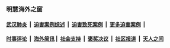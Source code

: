 
### 明慧海外之窗

####  [武汉肺炎](indexes/365.md?t=01170100) &nbsp;|&nbsp;  [迫害案例综述](indexes/328.md?t=01170100) &nbsp;|&nbsp; [迫害致死案例](indexes/277.md?t=01170100)  &nbsp;|&nbsp; [更多迫害案例](indexes/81.md?t=01170100)  &nbsp;|&nbsp; 
####  [时事评论](indexes/251.md?t=01170100) &nbsp;|&nbsp; [海外简讯](indexes/245.md?t=01170100)&nbsp;|&nbsp;  [社会支持](indexes/140.md?t=01170100) &nbsp;|&nbsp; [褒奖决议](indexes/282.md?t=01170100) &nbsp;|&nbsp; [社区报道](indexes/91.md?t=01170100)  &nbsp;|&nbsp; [天人之间](indexes/78.md?t=01170100) 

